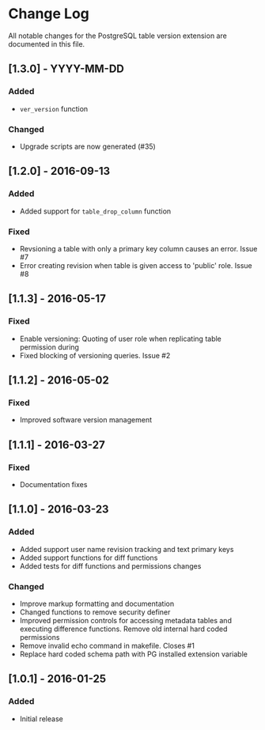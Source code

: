 # Change Log

All notable changes for the PostgreSQL table version extension are documented 
in this file.

## [1.3.0] - YYYY-MM-DD
### Added
- `ver_version` function
### Changed
- Upgrade scripts are now generated (#35)


## [1.2.0] - 2016-09-13
### Added
- Added support for `table_drop_column` function

### Fixed
- Revsioning a table with only a primary key column causes an error. Issue #7
- Error creating revision when table is given access to 'public' role. Issue #8

## [1.1.3] - 2016-05-17
### Fixed
- Enable versioning: Quoting of user role when replicating table permission during
- Fixed blocking of versioning queries. Issue #2

## [1.1.2] - 2016-05-02
### Fixed
- Improved software version management

## [1.1.1] - 2016-03-27
### Fixed
- Documentation fixes

## [1.1.0] - 2016-03-23
### Added
- Added support user name revision tracking and text primary keys
- Added support functions for diff functions
- Added tests for diff functions and permissions changes

### Changed
- Improve markup formatting and documentation
- Changed functions to remove security definer
- Improved permission controls for accessing metadata tables and executing difference functions. Remove old internal hard coded permissions
- Remove invalid echo command in makefile. Closes #1
- Replace hard coded schema path with PG installed extension variable

## [1.0.1] - 2016-01-25
### Added
- Initial release

